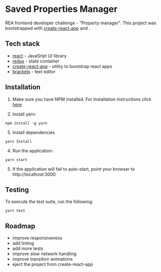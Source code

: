 # Saved Properties Manager

REA frontend developer challenge - "Property manager".  This project was bootstrapped
with [create-react-app](https://github.com/facebookincubator/create-react-app) and .

## Tech stack
* [react](https://facebook.github.io/react/) - JavaSript UI library
* [redux](https://github.com/reactjs/redux) - state container
* [create-react-app](https://github.com/facebookincubator/create-react-app) - utility to bootstrap react apps
* [brackets](http://brackets.io/) - text editor

## Installation

1) Make sure you have NPM installed. For Installation instructions click
[here](https://www.npmjs.com/get-npm)

2) Install yarn:

```
npm install -g yarn
```

5) Install dependencies
```
yarn Install
```

4) Run the application:

```
yarn start
```

5) If the application will fail to auto-start, point your browser to http://localhost:3000

## Testing
To execute the test suite, run the following:
```
yarn test
```

## Roadmap
* improve responsiveness
* add linting
* add more tests
* improve slow network handling
* improve transition animations
* eject the project from create-react-app
